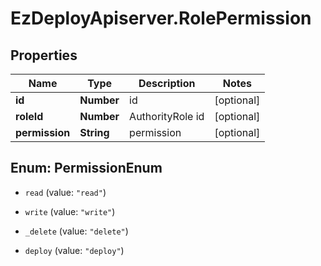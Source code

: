 # EzDeployApiserver.RolePermission

## Properties
Name | Type | Description | Notes
------------ | ------------- | ------------- | -------------
**id** | **Number** | id | [optional] 
**roleId** | **Number** | AuthorityRole id | [optional] 
**permission** | **String** | permission | [optional] 


<a name="PermissionEnum"></a>
## Enum: PermissionEnum


* `read` (value: `"read"`)

* `write` (value: `"write"`)

* `_delete` (value: `"delete"`)

* `deploy` (value: `"deploy"`)




